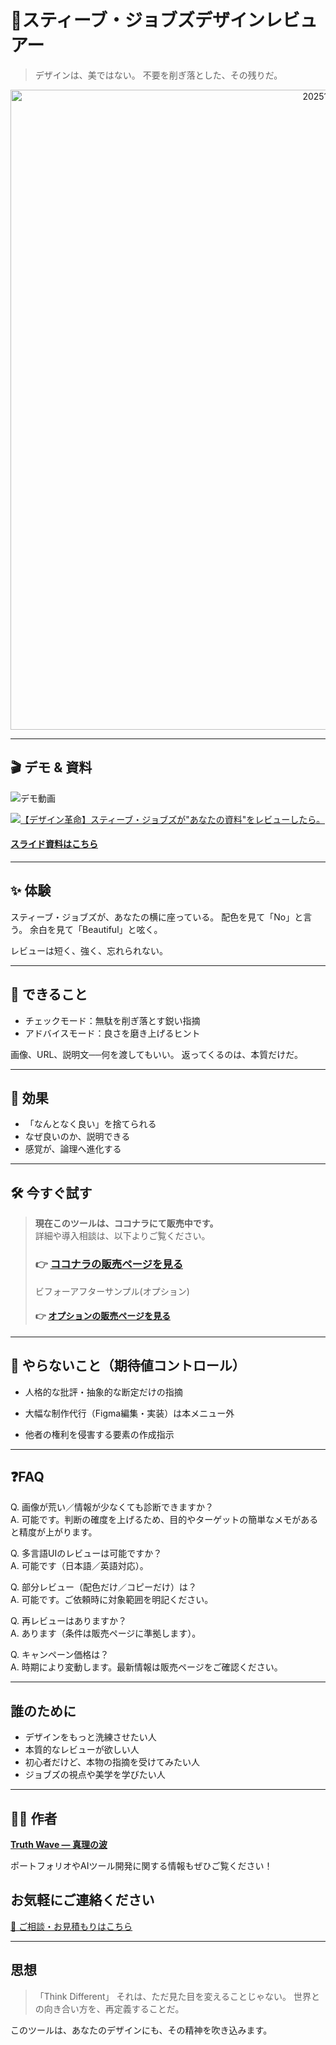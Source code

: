 # 🎨スティーブ・ジョブズデザインレビュアー

> デザインは、美ではない。
> 不要を削ぎ落とした、その残りだ。

<p align="center">
<img width="1536" height="1024" alt="20251016_1106_Minimalist Apple Keynote_simple_compose_01k7nc8nbaey9vav070s16dkes (1)" src="https://github.com/user-attachments/assets/56e517f5-0bca-4065-ba4c-7f1ef6c939a8" />
</p>

---

## 🎬 デモ & 資料
![デモ動画](https://github.com/TomoProgrammingDayori/Steve-Jobs-Design-Reviewer-GPT/blob/main/%E8%B3%87%E6%96%99/%E3%83%87%E3%83%A2%E5%8B%95%E7%94%BB.gif)

[![【デザイン革命】スティーブ・ジョブズが"あなたの資料"をレビューしたら。](https://github.com/user-attachments/assets/7ee5e693-5ae5-4640-9cfe-66e19835df0b)](https://youtu.be/FTp66nONqFw)

#### [スライド資料はこちら](https://github.com/truthwave/Steve-Jobs-Design-Reviewer-GPT/blob/main/%E8%B3%87%E6%96%99/%E3%82%B9%E3%83%86%E3%82%A3%E3%83%BC%E3%83%96%E3%83%BB%E3%82%B8%E3%83%A7%E3%83%96%E3%82%BA%E3%83%87%E3%82%B6%E3%82%A4%E3%83%B3%E3%83%AC%E3%83%93%E3%83%A5%E3%82%A2%E3%83%BC%20%E3%82%B9%E3%83%A9%E3%82%A4%E3%83%89.pdf)

---

## ✨ 体験

スティーブ・ジョブズが、あなたの横に座っている。
配色を見て「No」と言う。
余白を見て「Beautiful」と呟く。

レビューは短く、強く、忘れられない。

---

## 🚀 できること

- チェックモード：無駄を削ぎ落とす鋭い指摘
- アドバイスモード：良さを磨き上げるヒント

画像、URL、説明文──何を渡してもいい。
返ってくるのは、本質だけだ。

---

## 🎯 効果

- 「なんとなく良い」を捨てられる
- なぜ良いのか、説明できる
- 感覚が、論理へ進化する

---

## 🛠 今すぐ試す
> **現在このツールは、ココナラにて販売中です。**  
> 詳細や導入相談は、以下よりご覧ください。
> 
> ### 👉 [ココナラの販売ページを見る](https://coconala.com/contents_market/pictures/cmf1sifo004wd9e0gevy6oma5)
>
> ビフォーアフターサンプル(オプション)<br>
> #### 👉 [オプションの販売ページを見る](https://coconala.com/services/3846680)

---

## 🚫 やらないこと（期待値コントロール）

- 人格的な批評・抽象的な断定だけの指摘

- 大幅な制作代行（Figma編集・実装）は本メニュー外

- 他者の権利を侵害する要素の作成指示


---

## ❓FAQ

Q. 画像が荒い／情報が少なくても診断できますか？<br>
A. 可能です。判断の確度を上げるため、目的やターゲットの簡単なメモがあると精度が上がります。

Q. 多言語UIのレビューは可能ですか？<br>
A. 可能です（日本語／英語対応）。

Q. 部分レビュー（配色だけ／コピーだけ）は？<br>
A. 可能です。ご依頼時に対象範囲を明記ください。

Q. 再レビューはありますか？<br>
A. あります（条件は販売ページに準拠します）。

Q. キャンペーン価格は？<br>
A. 時期により変動します。最新情報は販売ページをご確認ください。

---

## 誰のために

* デザインをもっと洗練させたい人
* 本質的なレビューが欲しい人
* 初心者だけど、本物の指摘を受けてみたい人
* ジョブズの視点や美学を学びたい人

---

## 🧑‍💻 作者

**[Truth Wave ― 真理の波](https://github.com/truthwave)**  

ポートフォリオやAIツール開発に関する情報もぜひご覧ください！


## お気軽にご連絡ください
[📩 ご相談・お見積もりはこちら](mailto:realmadrid71214591@gmail.com)

---

## 思想

> 「Think Different」
> それは、ただ見た目を変えることじゃない。
> 世界との向き合い方を、再定義することだ。

このツールは、あなたのデザインにも、その精神を吹き込みます。
